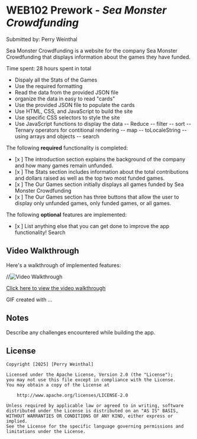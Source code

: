 # WEB102 Prework - *Sea Monster Crowdfunding*

Submitted by: Perry Weinthal

Sea Monster Crowdfunding is a website for the company Sea Monster Crowdfunding that displays information about the games they have funded.

Time spent: 28 hours spent in total

- Dispaly all the Stats of the Games
- Use the required formatting
- Read the data from the provided JSON file
- organize the data in easy to read "cards"
- Use the provided JSON file to populate the cards
- Use HTML, CSS, and JavaScript to build the site
- Use specific CSS selectors to style the site
- Use JavaScript functions to display the data
-- Reduce
-- filter
-- sort
-- Ternary operators for contitional rendering
-- map
-- toLocaleString
-- using arrays and objects
-- search

The following **required** functionality is completed:

* [x ] The introduction section explains the background of the company and how many games remain unfunded.
* [x ] The Stats section includes information about the total contributions and dollars raised as well as the top two most funded games.
* [x ] The Our Games section initially displays all games funded by Sea Monster Crowdfunding
* [x ] The Our Games section has three buttons that allow the user to display only unfunded games, only funded games, or all games.

The following **optional** features are implemented:

* [x ] List anything else that you can get done to improve the app functionality!
   Search

## Video Walkthrough

Here's a walkthrough of implemented features:

//<img src='https://imgur.com/a/pCLptyL' title='Video Walkthrough' width='' alt='Video Walkthrough' />


[Click here to view the video walkthrough](https://drive.google.com/file/d/1uRcNgVFOJi0c_Ci4NRsNDSVNHF1JB12e/view?usp=drive_link)

<!-- Replace this with whatever GIF tool you used! -->
GIF created with ...  
<!-- Recommended tools:
[Kap](https://getkap.co/) for macOS
[ScreenToGif](https://www.screentogif.com/) for Windows
[peek](https://github.com/phw/peek) for Linux. -->

## Notes

Describe any challenges encountered while building the app.

## License

    Copyright [2025] [Perry Weinthal]

    Licensed under the Apache License, Version 2.0 (the "License");
    you may not use this file except in compliance with the License.
    You may obtain a copy of the License at

        http://www.apache.org/licenses/LICENSE-2.0

    Unless required by applicable law or agreed to in writing, software
    distributed under the License is distributed on an "AS IS" BASIS,
    WITHOUT WARRANTIES OR CONDITIONS OF ANY KIND, either express or implied.
    See the License for the specific language governing permissions and
    limitations under the License.
